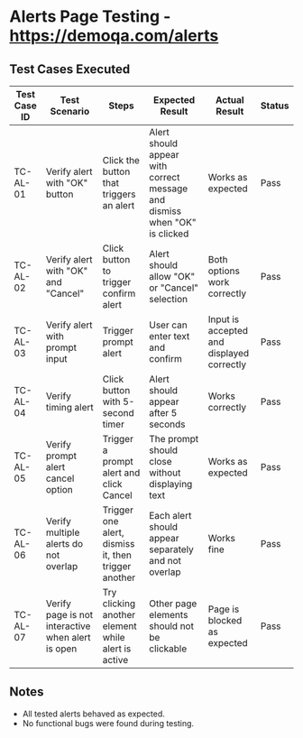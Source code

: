 # Alerts Page Testing - https://demoqa.com/alerts

## Test Cases Executed

| Test Case ID | Test Scenario | Steps | Expected Result | Actual Result | Status |
|--------------|--------------|-------|----------------|---------------|--------|
| TC-AL-01 | Verify alert with "OK" button | Click the button that triggers an alert | Alert should appear with correct message and dismiss when "OK" is clicked | Works as expected | Pass |
| TC-AL-02 | Verify alert with "OK" and "Cancel" | Click button to trigger confirm alert | Alert should allow "OK" or "Cancel" selection | Both options work correctly | Pass |
| TC-AL-03 | Verify alert with prompt input | Trigger prompt alert | User can enter text and confirm | Input is accepted and displayed correctly | Pass |
| TC-AL-04 | Verify timing alert | Click button with 5-second timer | Alert should appear after 5 seconds | Works correctly | Pass |
| TC-AL-05 | Verify prompt alert cancel option | Trigger a prompt alert and click Cancel | The prompt should close without displaying text | Works as expected | Pass
| TC-AL-06 | Verify multiple alerts do not overlap | Trigger one alert, dismiss it, then trigger another | Each alert should appear separately and not overlap | Works fine | Pass 
| TC-AL-07 | Verify page is not interactive when alert is open | Try clicking another element while alert is active | Other page elements should not be clickable | Page is blocked as expected | Pass 

## Notes
- All tested alerts behaved as expected.  
- No functional bugs were found during testing.
